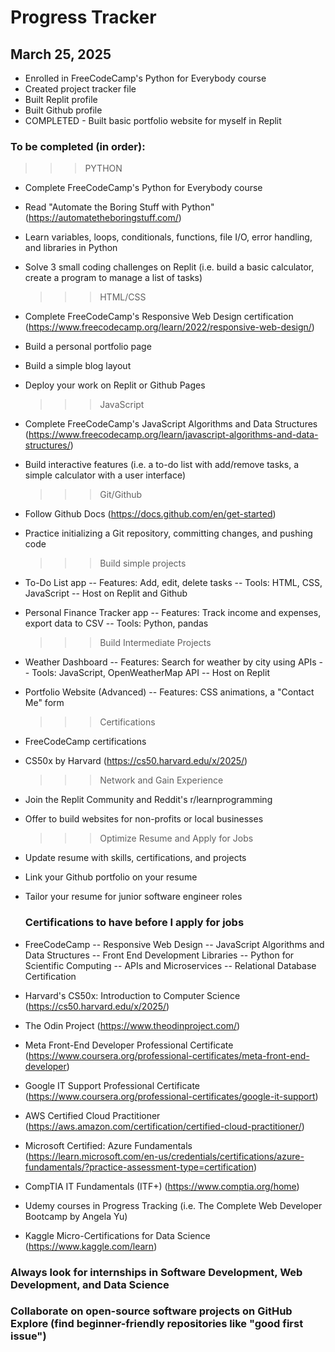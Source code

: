 # Progress Tracker

## March 25, 2025
- Enrolled in FreeCodeCamp's Python for Everybody course
- Created project tracker file
- Built Replit profile
- Built Github profile
- COMPLETED - Built basic portfolio website for myself in Replit


### To be completed (in order):

  >>> PYTHON
- Complete FreeCodeCamp's Python for Everybody course
- Read "Automate the Boring Stuff with Python" (https://automatetheboringstuff.com/)
- Learn variables, loops, conditionals, functions, file I/O, error handling, and libraries in Python
- Solve 3 small coding challenges on Replit (i.e. build a basic calculator, create a program to manage a list of tasks)

  >>> HTML/CSS
- Complete FreeCodeCamp's Responsive Web Design certification (https://www.freecodecamp.org/learn/2022/responsive-web-design/)
- Build a personal portfolio page
- Build a simple blog layout
- Deploy your work on Replit or Github Pages

  >>> JavaScript
- Complete FreeCodeCamp's JavaScript Algorithms and Data Structures (https://www.freecodecamp.org/learn/javascript-algorithms-and-data-structures/)
- Build interactive features (i.e. a to-do list with add/remove tasks, a simple calculator with a user interface)

  >>> Git/Github
- Follow Github Docs (https://docs.github.com/en/get-started)
- Practice initializing a Git repository, committing changes, and pushing code

  >>> Build simple projects
- To-Do List app
  -- Features: Add, edit, delete tasks
  -- Tools: HTML, CSS, JavaScript
  -- Host on Replit and Github
- Personal Finance Tracker app
  -- Features: Track income and expenses, export data to CSV
  -- Tools: Python, pandas

  >>> Build Intermediate Projects
- Weather Dashboard
  -- Features: Search for weather by city using APIs
  -- Tools: JavaScript, OpenWeatherMap API
  -- Host on Replit
- Portfolio Website (Advanced)
  -- Features: CSS animations, a "Contact Me" form

  >>> Certifications
- FreeCodeCamp certifications
- CS50x by Harvard (https://cs50.harvard.edu/x/2025/)

  >>> Network and Gain Experience
- Join the Replit Community and Reddit's r/learnprogramming
- Offer to build websites for non-profits or local businesses

  >>> Optimize Resume and Apply for Jobs
- Update resume with skills, certifications, and projects
- Link your Github portfolio on your resume
- Tailor your resume for junior software engineer roles


  ### Certifications to have before I apply for jobs
- FreeCodeCamp
  -- Responsive Web Design
  -- JavaScript Algorithms and Data Structures
  -- Front End Development Libraries
  -- Python for Scientific Computing
  -- APIs and Microservices
  -- Relational Database Certification
- Harvard's CS50x: Introduction to Computer Science (https://cs50.harvard.edu/x/2025/)
- The Odin Project (https://www.theodinproject.com/)
- Meta Front-End Developer Professional Certificate (https://www.coursera.org/professional-certificates/meta-front-end-developer)
- Google IT Support Professional Certificate (https://www.coursera.org/professional-certificates/google-it-support)
- AWS Certified Cloud Practitioner (https://aws.amazon.com/certification/certified-cloud-practitioner/)
- Microsoft Certified: Azure Fundamentals (https://learn.microsoft.com/en-us/credentials/certifications/azure-fundamentals/?practice-assessment-type=certification)
- CompTIA IT Fundamentals (ITF+) (https://www.comptia.org/home)
- Udemy courses in Progress Tracking (i.e. The Complete Web Developer Bootcamp by Angela Yu)
- Kaggle Micro-Certifications for Data Science (https://www.kaggle.com/learn)

 ### Always look for internships in Software Development, Web Development, and Data Science
 ### Collaborate on open-source software projects on GitHub Explore (find beginner-friendly repositories like "good first issue")
